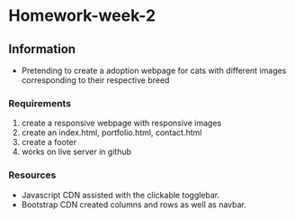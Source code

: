 # Homework-week-2

## Information
-  Pretending to create a adoption webpage for cats with different images corresponding to their respective breed

### Requirements
1. create a responsive webpage with responsive images
2. create an index.html, portfolio.html, contact.html
3. create a footer
4. works on live server in github

### Resources
-  Javascript CDN assisted with the clickable togglebar.
-  Bootstrap CDN created columns and rows as well as navbar.
